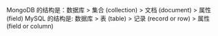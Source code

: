 MongoDB 的结构是：数据库 > 集合 (collection) > 文档 (document) >     属性 (field)
MySQL   的结构是: 数据库 > 表 (table) >       记录 (record or row) > 属性 (field or column)

